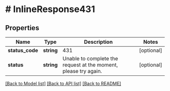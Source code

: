 # # InlineResponse431

## Properties

Name | Type | Description | Notes
------------ | ------------- | ------------- | -------------
**status_code** | **string** | 431 | [optional]
**status** | **string** | Unable to complete the request at the moment, please try again. | [optional]

[[Back to Model list]](../../README.md#models) [[Back to API list]](../../README.md#endpoints) [[Back to README]](../../README.md)
